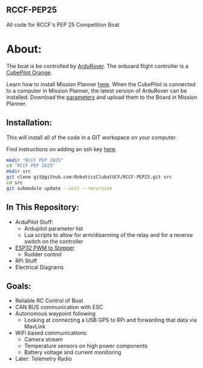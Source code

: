 ## RCCF-PEP25
All code for RCCF's PEP 25 Competition Boat

# About:
The boat is be controlled by [ArduRover](https://ardupilot.org/rover/). The onboard flight controller is a [CubePilot Orange](https://ardupilot.org/copter/docs/common-thecubeorange-overview.html).

Learn how to install Mission Planner [here](https://ardupilot.org/planner/docs/mission-planner-installation.html). When the CubePilot is connected to a computer in Mission Planner, the latest version of ArduRover can be installed. Download the [parameters](PEP25ArdupilotParameters.param) and upload them to the Board in Mission Planner.

## Installation:
This will install all of the code in a GIT workspace on your computer.

Find instructions on adding an ssh key [here](https://docs.github.com/en/authentication/connecting-to-github-with-ssh/adding-a-new-ssh-key-to-your-github-account).

```bash
mkdir "RCCF PEP 2025"
cd "RCCF PEP 2025"
mkdir src
git clone git@github.com:RoboticsClubatUCF/RCCF-PEP25.git src
cd src
git submodule update --init --recursive
```

## In This Repository:
- ArduPilot Stuff:
	- Ardupilot parameter list
	- Lua scripts to allow for arm/disarming of the relay and for a reverse switch on the controller
- [ESP32 PWM to Stepper](https://github.com/RoboticsClubatUCF/ESP32-PWM-to-Stepper/tree/8160392d6b5879aeb35a627ed0b1841411643998)
	- Rudder control
- RPi Stuff
- Electrical Diagrams

## Goals:
- Reliable RC Control of Boat
- CAN BUS communication with ESC
- Autonomous waypoint following
	- Looking at connecting a USB GPS to RPi and forwarding that data via MavLink
- WiFi based communications:
	- Camera stream
	- Temperature sensors on high power components
	- Battery voltage and current monitoring
- Later: Telemetry Radio
